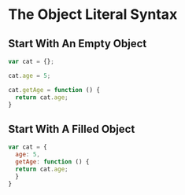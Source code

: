 # The Object Literal Syntax

## Start With An Empty Object
```javascript
var cat = {};

cat.age = 5;

cat.getAge = function () {
  return cat.age;
}
```
## Start With A Filled Object
```javascript
var cat = {
  age: 5,
  getAge: function () {
  return cat.age;
  }
}
```
